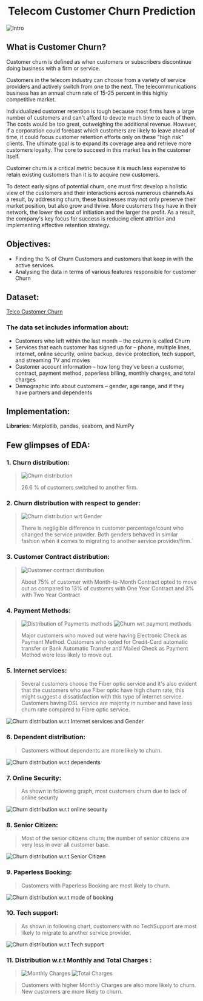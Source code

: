 # <div align="center">Telecom Customer Churn Prediction</div>

![Intro](https://github.com/PyanshuXd/Customers_Churn/blob/0e1e552203b3558993c80095f27030bcbf01713a/Outputs/Reducing%20Customer%20Churn%20Rate.webp)

## What is Customer Churn?
Customer churn is defined as when customers or subscribers discontinue doing business with a firm or service.

Customers in the telecom industry can choose from a variety of service providers and actively switch from one to the next. The telecommunications business has an annual churn rate of 15-25 percent in this highly competitive market.

Individualized customer retention is tough because most firms have a large number of customers and can't afford to devote much time to each of them. The costs would be too great, outweighing the additional revenue. However, if a corporation could forecast which customers are likely to leave ahead of time, it could focus customer retention efforts only on these "high risk" clients. The ultimate goal is to expand its coverage area and retrieve more customers loyalty. The core to succeed in this market lies in the customer itself.

Customer churn is a critical metric because it is much less expensive to retain existing customers than it is to acquire new customers.

To detect early signs of potential churn, one must first develop a holistic view of the customers and their interactions across numerous channels.As a result, by addressing churn, these businesses may not only preserve their market position, but also grow and thrive. More customers they have in their network, the lower the cost of initiation and the larger the profit. As a result, the company's key focus for success is reducing client attrition and implementing effective retention strategy.

## Objectives:
- Finding the % of Churn Customers and customers that keep in with the active services.
- Analysing the data in terms of various features responsible for customer Churn

## Dataset:
 [Telco Customer Churn](https://www.kaggle.com/bhartiprasad17/customer-churn-prediction/data)

### The data set includes information about:

- Customers who left within the last month – the column is called Churn
- Services that each customer has signed up for – phone, multiple lines, internet, online security, online backup, device protection, tech support, and streaming TV and movies
- Customer account information – how long they’ve been a customer, contract, payment method, paperless billing, monthly charges, and total charges
- Demographic info about customers – gender, age range, and if they have partners and dependents
## Implementation:

**Libraries:** Matplotlib, pandas, seaborn, and NumPy

## Few glimpses of EDA:
### 1. Churn distribution:

> ![Churn distribution](https://github.com/PyanshuXd/Customers_Churn/blob/e10ff1b3bdcc592991b201d5e9c98d53c5578716/Outputs/%25%20of%20Churn.png)
> 
> 26.6 % of customers switched to another firm.

### 2. Churn distribution with respect to gender:

> ![Churn distribution wrt Gender](https://github.com/PyanshuXd/Customers_Churn/blob/e10ff1b3bdcc592991b201d5e9c98d53c5578716/Outputs/Churn-Male-Female.png)
> 
> There is negligible difference in customer percentage/count who changed the service provider. Both genders behaved in similar fashion when it comes to migrating to another service provider/firm.`

### 3. Customer Contract distribution:

> ![Customer contract distribution](https://github.com/PyanshuXd/Customers_Churn/blob/e10ff1b3bdcc592991b201d5e9c98d53c5578716/Outputs/Customer%20Contract.png)
> 
> About 75% of customer with Month-to-Month Contract opted to move out as compared to 13% of customrs with One Year Contract and 3% with Two Year Contract

### 4. Payment Methods:

> ![Distribution of Payments methods](https://github.com/PyanshuXd/Customers_Churn/blob/e10ff1b3bdcc592991b201d5e9c98d53c5578716/Outputs/Payment%20Method.png) ![Churn wrt payment methods](https://github.com/PyanshuXd/Customers_Churn/blob/e10ff1b3bdcc592991b201d5e9c98d53c5578716/Outputs/PMD%20w.r.t.%20Churn.png)
> 
> Major customers who moved out were having Electronic Check as Payment Method.
> Customers who opted for Credit-Card automatic transfer or Bank Automatic Transfer and Mailed Check as Payment Method were less likely to move out.

### 5. Internet services:

> Several customers choose the Fiber optic service and it's also evident that the customers who use Fiber optic have high churn rate, this might suggest a dissatisfaction with this type of internet service.
> Customers having DSL service are majority in number and have less churn rate compared to Fibre optic service.
> 
![Churn distribution w.r.t Internet services and Gender](https://github.com/PyanshuXd/Customers_Churn/blob/e10ff1b3bdcc592991b201d5e9c98d53c5578716/Outputs/Internet%20Service.png)

### 6. Dependent distribution:

> Customers without dependents are more likely to churn.
> 
![Churn distribution w.r.t dependents](https://github.com/PyanshuXd/Customers_Churn/blob/e10ff1b3bdcc592991b201d5e9c98d53c5578716/Outputs/Customer_Dependents.png)

### 7. Online Security:

> As shown in following graph, most customers churn due to lack of online security
> 
![Churn distribution w.r.t online security](https://github.com/PyanshuXd/Customers_Churn/blob/e10ff1b3bdcc592991b201d5e9c98d53c5578716/Outputs/Online%20Security.png)

### 8. Senior Citizen:

> Most of the senior citizens churn; the number of senior citizens are very less in over all customer base.
> 
![Churn distribution w.r.t Senior Citizen](https://github.com/PyanshuXd/Customers_Churn/blob/e10ff1b3bdcc592991b201d5e9c98d53c5578716/Outputs/Senior_Citizen_Churn.png)

### 9. Paperless Booking:

> Customers with Paperless Booking are most likely to churn.
> 
![Churn distribution w.r.t mode of booking](https://github.com/PyanshuXd/Customers_Churn/blob/e10ff1b3bdcc592991b201d5e9c98d53c5578716/Outputs/Paperless%20booking.png)

### 10. Tech support:

> As shown in following chart, customers with no TechSupport are most likely to migrate to another service provider.
> 
![Churn distribution w.r.t Tech support](https://github.com/PyanshuXd/Customers_Churn/blob/e10ff1b3bdcc592991b201d5e9c98d53c5578716/Outputs/Tech%20Support.png)

### 11. Distribution w.r.t Monthly and Total Charges :
> ![Monthly Charges](https://github.com/PyanshuXd/Customers_Churn/blob/e10ff1b3bdcc592991b201d5e9c98d53c5578716/Outputs/Monthly%20Charges%20KDE.png)
> ![Total Charges](https://github.com/PyanshuXd/Customers_Churn/blob/e10ff1b3bdcc592991b201d5e9c98d53c5578716/Outputs/Total%20Charges%20KDE.png)

> Customers with higher Monthly Charges are also more likely to churn.<br>
> New customers are more likely to churn.
